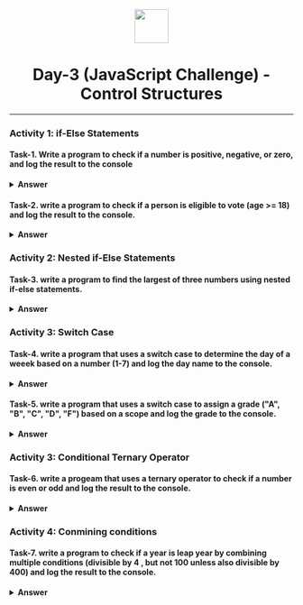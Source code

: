 <div align="center">
  <img height="60" src="https://img.icons8.com/color/344/javascript.png">
  <h1>Day-3 (JavaScript Challenge) - Control Structures</h1>
</div>

---

### Activity 1: if-Else Statements

#### Task-1. Write a program to check if a number is positive, negative, or zero, and log the result to the console
<details><summary><b>Answer</b></summary>
<p>

```javascript
function checkNum(n){
if(n < 0){
    console.log(`${n} is negative number`)
}else if(n > 0){
     console.log(`${n} is positive number`)
}else{
    console.log(`${n} is zero`)
}
}

checkNum(2) //output: "2 is positive number"
checkNum(0) //output: "0 is zero"
checkNum(-1) //output: "-1 is negative number
```

</p>
</details>

#### Task-2. write a program to check if a person is eligible to vote (age >= 18) and log the result to the console.
<details><summary><b>Answer</b></summary>
<p>

```javascript
function checkEligiblity(age){
if(age >= 18 ){
    console.log("you are eligible to vote")
}else{
    console.log("you are not eligible to vote")
}
}

checkEligiblity(18) //output: "you are eligible to vote"
checkEligiblity(12) //output: "you are not eligible to vote"
```

</p>
</details>

### Activity 2: Nested if-Else Statements

#### Task-3. write a program to find the largest of three numbers using nested if-else statements.
<details><summary><b>Answer</b></summary>
<p>

```javascript
function findLargest(a, b, c) {
    let largest;

    if (a > b) {
        if (a > c) {
            largest = a;
        } else {
            largest = c;
        }
    } else {
        if (b > c) {
            largest = b;
        } else {
            largest = c;
        }
    }

    return largest;
}

console.log("The largest number is: " + findLargest(10, 5, 20));

```

</p>
</details>

### Activity 3: Switch Case 

#### Task-4. write a program that uses a switch case to determine the day of a weeek based on a number (1-7) and log the day name to the console.
<details><summary><b>Answer</b></summary>
<p>

```javascript
function getDayName(dayNumber) {
    let dayName;

    switch (dayNumber) {
        case 1:
            dayName = "Sunday";
            break;
        case 2:
            dayName = "Monday";
            break;
        case 3:
            dayName = "Tuesday";
            break;
        case 4:
            dayName = "Wednesday";
            break;
        case 5:
            dayName = "Thursday";
            break;
        case 6:
            dayName = "Friday";
            break;
        case 7:
            dayName = "Saturday";
            break;
        default:
            dayName = "Invalid day number";
    }

    console.log(dayName);
}

getDayName(3); // Output: Tuesday

```

</p>
</details>

#### Task-5. write a program that uses a switch case to assign a grade ("A", "B", "C", "D", "F") based on a scope and log the grade to the console.
<details><summary><b>Answer</b></summary>
<p>

```javascript
function assignGrade(score) {
    let grade;

    switch (true) {
        case (score >= 90 && score <= 100):
            grade = "A";
            break;
        case (score >= 80 && score < 90):
            grade = "B";
            break;
        case (score >= 70 && score < 80):
            grade = "C";
            break;
        case (score >= 60 && score < 70):
            grade = "D";
            break;
        case (score >= 0 && score < 60):
            grade = "F";
            break;
        default:
            grade = "Invalid score";
    }

    console.log("The grade is: " + grade);
}

// Example usage:
let score = 85;
assignGrade(score); // Output: The grade is: B
```

</p>
</details>

### Activity 3: Conditional Ternary Operator

#### Task-6. write a progeam that uses a ternary operator to check if a number is even or odd and log the result to the console. 
<details><summary><b>Answer</b></summary>
<p>

```javascript
function checkNum(n){
let result = n % 2 === 0 ? `${n} is even` : `${n} is odd`;
  console.log(result);
};
checkNum(9); //output: "9 is odd"
checkNum(10); //output: "10 is even"
```

</p>
</details>

### Activity 4: Conmining conditions

#### Task-7. write a program to check if a year is leap year by combining multiple conditions (divisible by 4 , but not 100 unless also divisible by 400) and log the result to the console. 
<details><summary><b>Answer</b></summary>
<p>

```javascript
function isLeapYear(year) {
    let isLeap;

    if (year % 4 === 0) {
        if (year % 100 === 0) {
            if (year % 400 === 0) {
                isLeap = true;
            } else {
                isLeap = false;
            }
        } else {
            isLeap = true;
        }
    } else {
        isLeap = false;
    }

    return isLeap;
}

// Example usage:
let year = 2024;
if (isLeapYear(year)) {
    console.log(year + " is a leap year.");
} else {
    console.log(year + " is not a leap year.");
}

```

</p>
</details>
